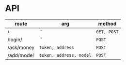 # API

route | arg | method |
-|-|-|
/ | `` | `GET, POST` |
/login/ | `` | `POST` |
/ask/money | `token, address` | `POST`|
/add/model | `token, address, model` | `POST`|
